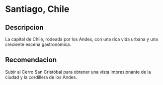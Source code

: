 # Santiago, Chile

## Descripcion
La capital de Chile, rodeada por los Andes, con una rica vida urbana y una creciente escena gastronómica.

## Recomendacion
Subir al Cerro San Cristóbal para obtener una vista impresionante de la ciudad y la cordillera de los Andes.

